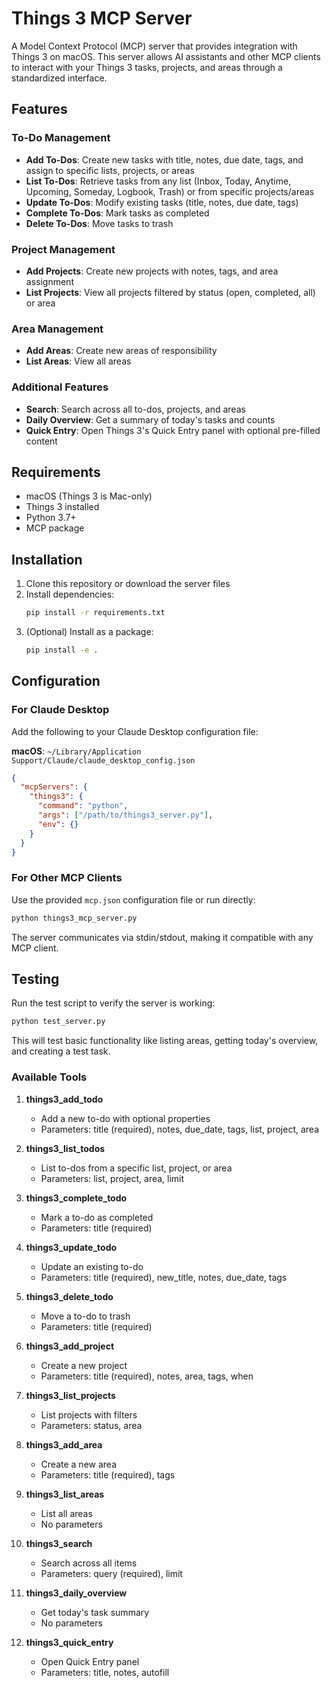 # Things 3 MCP Server

A Model Context Protocol (MCP) server that provides integration with Things 3 on macOS. This server allows AI assistants and other MCP clients to interact with your Things 3 tasks, projects, and areas through a standardized interface.

## Features

### To-Do Management
- **Add To-Dos**: Create new tasks with title, notes, due date, tags, and assign to specific lists, projects, or areas
- **List To-Dos**: Retrieve tasks from any list (Inbox, Today, Anytime, Upcoming, Someday, Logbook, Trash) or from specific projects/areas
- **Update To-Dos**: Modify existing tasks (title, notes, due date, tags)
- **Complete To-Dos**: Mark tasks as completed
- **Delete To-Dos**: Move tasks to trash

### Project Management
- **Add Projects**: Create new projects with notes, tags, and area assignment
- **List Projects**: View all projects filtered by status (open, completed, all) or area

### Area Management
- **Add Areas**: Create new areas of responsibility
- **List Areas**: View all areas

### Additional Features
- **Search**: Search across all to-dos, projects, and areas
- **Daily Overview**: Get a summary of today's tasks and counts
- **Quick Entry**: Open Things 3's Quick Entry panel with optional pre-filled content

## Requirements

- macOS (Things 3 is Mac-only)
- Things 3 installed
- Python 3.7+
- MCP package

## Installation

1. Clone this repository or download the server files
2. Install dependencies:
   ```bash
   pip install -r requirements.txt
   ```
3. (Optional) Install as a package:
   ```bash
   pip install -e .
   ```

## Configuration

### For Claude Desktop

Add the following to your Claude Desktop configuration file:

**macOS**: `~/Library/Application Support/Claude/claude_desktop_config.json`

```json
{
  "mcpServers": {
    "things3": {
      "command": "python",
      "args": ["/path/to/things3_server.py"],
      "env": {}
    }
  }
}
```

### For Other MCP Clients

Use the provided `mcp.json` configuration file or run directly:

```bash
python things3_mcp_server.py
```

The server communicates via stdin/stdout, making it compatible with any MCP client.

## Testing

Run the test script to verify the server is working:

```bash
python test_server.py
```

This will test basic functionality like listing areas, getting today's overview, and creating a test task.

### Available Tools

1. **things3_add_todo**
   - Add a new to-do with optional properties
   - Parameters: title (required), notes, due_date, tags, list, project, area

2. **things3_list_todos**
   - List to-dos from a specific list, project, or area
   - Parameters: list, project, area, limit

3. **things3_complete_todo**
   - Mark a to-do as completed
   - Parameters: title (required)

4. **things3_update_todo**
   - Update an existing to-do
   - Parameters: title (required), new_title, notes, due_date, tags

5. **things3_delete_todo**
   - Move a to-do to trash
   - Parameters: title (required)

6. **things3_add_project**
   - Create a new project
   - Parameters: title (required), notes, area, tags, when

7. **things3_list_projects**
   - List projects with filters
   - Parameters: status, area

8. **things3_add_area**
   - Create a new area
   - Parameters: title (required), tags

9. **things3_list_areas**
   - List all areas
   - No parameters

10. **things3_search**
    - Search across all items
    - Parameters: query (required), limit

11. **things3_daily_overview**
    - Get today's task summary
    - No parameters

12. **things3_quick_entry**
    - Open Quick Entry panel
    - Parameters: title, notes, autofill

###
